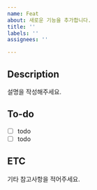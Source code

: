 ```yaml
---
name: Feat
about: 새로운 기능을 추가합니다.
title: ''
labels: ''
assignees: ''

---
```


## Description
설명을 작성해주세요.

## To-do
- [ ] todo
- [ ] todo

## ETC
기타 참고사항을 적어주세요.
